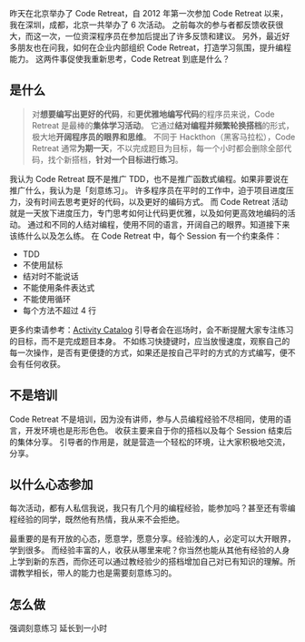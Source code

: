 昨天在北京举办了 Code Retreat，自 2012 年第一次参加 Code Retreat 以来，我在深圳，成都，北京一共举办了 6 次活动。
之前每次的参与者都反馈收获很大，而这一次，一位资深程序员在参加后提出了许多反馈和建议。
另外，最近好多朋友也在问我，如何在企业内部组织 Code Retreat，打造学习氛围，提升编程能力。
这两件事促使我重新思考，Code Retreat 到底是什么？

## 是什么
>对**想要编写出更好的代码**，和**更优雅地编写代码**的程序员来说，Code Retreat 是最棒的**集体学习活动**。
它通过**结对编程并频繁轮换搭档**的形式，极大地**开阔程序员的眼界和思维**。
不同于 Hackthon（黑客马拉松），Code Retreat 通常**为期一天**，不以完成题目为目标，每一个小时都会删除全部代码，找个新搭档，**针对一个目标进行练习**。

我认为 Code Retreat 既不是推广 TDD，也不是推广函数式编程。如果非要说在推广什么，我认为是「刻意练习」。
许多程序员在平时的工作中，迫于项目进度压力，没有时间去思考更好的代码，以及更好的编码方式。
而 Code Retreat 活动就是一天放下进度压力，专门思考如何让代码更优雅，以及如何更高效地编码的活动。
通过和不同的人结对编程，使用不同的语言，开阔自己的眼界。知道接下来该练什么以及怎么练。
在 Code Retreat 中，每个 Session 有一个约束条件：
* TDD
* 不使用鼠标
* 结对时不能说话
* 不能使用条件表达式
* 不能使用循环
* 每个方法不超过 4 行

更多约束请参考：[Activity Catalog](http://coderetreat.org/facilitating/activity-catalog)
引导者会在巡场时，会不断提醒大家专注练习的目标，而不是完成题目本身。
不如练习快捷键时，应当放慢速度，观察自己的每一次操作，是否有更便捷的方式，如果还是按自己平时的方式的方式编写，便不会有任何收获。

## 不是培训
Code Retreat 不是培训，因为没有讲师，参与人员编程经验不尽相同，使用的语言，开发环境也是形形色色。
收获主要来自于你的搭档以及每个 Session 结束后的集体分享。
引导者的作用是，就是营造一个轻松的环境，让大家积极地交流，分享。

## 以什么心态参加
每次活动，都有人私信我说，我只有几个月的编程经验，能参加吗？甚至还有零编程经验的同学，既然他有热情，我从来不会拒绝。

最重要的是有开放的心态，愿意学，愿意分享。经验浅的人，必定可以大开眼界，学到很多。
而经验丰富的人，收获从哪里来呢？你当然也能从其他有经验的人身上学到新的东西，而你还可以通过教经验少的搭档增加自己对已有知识的理解。所谓教学相长，带人的能力也是需要刻意练习的。

## 怎么做

强调刻意练习
延长到一小时